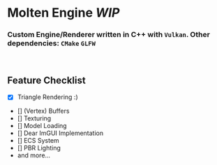 # Molten Engine ***WIP***
### Custom Engine/Renderer written in C++ with `Vulkan`. Other dependencies: `CMake` `GLFW`

<br>

## Feature Checklist
- [x] Triangle Rendering :)
- [] (Vertex) Buffers
- [] Texturing
- [] Model Loading
- [] Dear ImGUI Implementation
- [] ECS System
- [] PBR Lighting 
- and more...